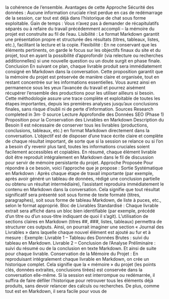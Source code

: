 la cohérence de l’ensemble. Avantages de cette Approche Sécurité des données : Aucune information cruciale n’est perdue en cas de redémarrage de la session, car tout est déjà dans l’historique de chat sous forme exploitable. Gain de temps : Vous n’avez pas à demander de récapitulatifs séparés ou à refaire du travail précédemment accompli – la mémoire du projet est construite au fil de l’eau. Lisibilité : Le format Markdown garantit une présentation propre et structurée des résultats (titres, tableaux, listes, etc.), facilitant la lecture et la copie. Flexibilité : En ne conservant que les éléments pertinents, on garde le focus sur les objectifs finaux du site et du projet, tout en ayant la possibilité d’approfondir (via relecture ou recherches additionnelles) si une nouvelle question ou un doute surgit en phase finale. Conclusion En suivant ce plan, chaque livrable produit sera immédiatement consigné en Markdown dans la conversation. Cette proposition garantit que la mémoire du projet est préservée de manière claire et organisée, tout en restant concentrée sur les informations essentielles. Vous aurez ainsi en permanence sous les yeux l’avancée du travail et pourrez aisément récupérer l’ensemble des productions pour les utiliser ailleurs si besoin. Cette méthodologie assure une trace complète et exploitable de toutes les étapes importantes, depuis les premières analyses jusqu’aux conclusions finales, sans risque d’oubli ni de perte d’information. Sources Research completed in 3m· 0 source Lecture Approfondie des Données SEO (Phase 1) Proposition pour la Conservation des Livrables en Markdown Description du Besoin Il est nécessaire de conserver tous les livrables (productions, conclusions, tableaux, etc.) en format Markdown directement dans la conversation. L’objectif est de disposer d’une trace écrite claire et complète de chaque résultat important, de sorte que si la session se relance ou si l’on a besoin d’y revenir plus tard, toutes les informations cruciales soient facilement accessibles et copiables. En résumé, chaque élément livrable doit être reproduit intégralement en Markdown dans le fil de discussion pour servir de mémoire persistante du projet. Approche Proposée Pour répondre à ce besoin, voici l’approche que je propose : Sortie Systématique en Markdown : Après chaque étape de travail importante (par exemple, après avoir généré un tableau de données, rédigé une conclusion partielle ou obtenu un résultat intermédiaire), l’assistant reproduira immédiatement le contenu en Markdown dans la conversation. Cela signifie que tout résultat significatif sera présenté soit sous forme de texte formaté (titres, paragraphes), soit sous forme de tableau Markdown, de liste à puces, etc., selon le format approprié. Bloc de Livrables Standardisé : Chaque livrable extrait sera affiché dans un bloc bien identifiable (par exemple, précédé d’un titre ou d’un sous-titre indiquant de quoi il s’agit). L’utilisation de sections claires en Markdown (titres ##, ###, listes, tableaux) permettra de structurer ces outputs. Ainsi, on pourrait imaginer une section « Journal des Livrables » dans laquelle chaque nouvel élément est ajouté au fur et à mesure : Exemple: Livrable 1 – Tableau des Données Brutes : suivi du tableau en Markdown. Livrable 2 – Conclusion de l’Analyse Préliminaire : suivi du résumé ou de la conclusion en texte Markdown. Et ainsi de suite pour chaque livrable. Conservation de la Mémoire du Projet : En reproduisant intégralement chaque livrable en Markdown, on crée un historique complet. Cela signifie que la « mémoire » du projet (les points clés, données extraites, conclusions tirées) est conservée dans la conversation elle-même. Si la session est interrompue ou redémarrée, il suffira de faire défiler l’historique pour retrouver tous les éléments déjà produits, sans devoir relancer des calculs ou recherches. De plus, comme tout est en Markdown, il sera facile pour vous de